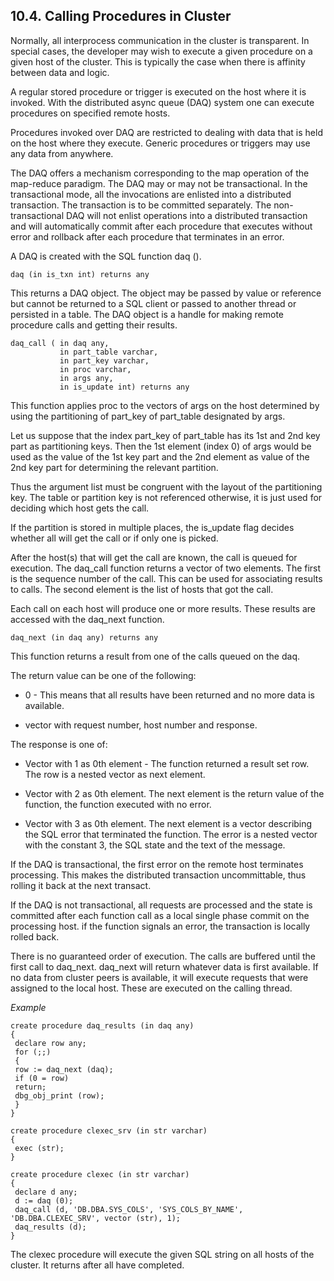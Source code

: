 <div>

<div>

<div>

<div>

## 10.4. Calling Procedures in Cluster

</div>

</div>

</div>

Normally, all interprocess communication in the cluster is transparent.
In special cases, the developer may wish to execute a given procedure on
a given host of the cluster. This is typically the case when there is
affinity between data and logic.

A regular stored procedure or trigger is executed on the host where it
is invoked. With the distributed async queue (DAQ) system one can
execute procedures on specified remote hosts.

Procedures invoked over DAQ are restricted to dealing with data that is
held on the host where they execute. Generic procedures or triggers may
use any data from anywhere.

The DAQ offers a mechanism corresponding to the map operation of the
map-reduce paradigm. The DAQ may or may not be transactional. In the
transactional mode, all the invocations are enlisted into a distributed
transaction. The transaction is to be committed separately. The
non-transactional DAQ will not enlist operations into a distributed
transaction and will automatically commit after each procedure that
executes without error and rollback after each procedure that terminates
in an error.

A DAQ is created with the SQL function daq ().

``` programlisting
daq (in is_txn int) returns any
```

This returns a DAQ object. The object may be passed by value or
reference but cannot be returned to a SQL client or passed to another
thread or persisted in a table. The DAQ object is a handle for making
remote procedure calls and getting their results.

``` programlisting
daq_call ( in daq any,
           in part_table varchar,
           in part_key varchar,
           in proc varchar,
           in args any,
           in is_update int) returns any
```

This function applies proc to the vectors of args on the host determined
by using the partitioning of part_key of part_table designated by args.

Let us suppose that the index part_key of part_table has its 1st and 2nd
key part as partitioning keys. Then the 1st element (index 0) of args
would be used as the value of the 1st key part and the 2nd element as
value of the 2nd key part for determining the relevant partition.

Thus the argument list must be congruent with the layout of the
partitioning key. The table or partition key is not referenced
otherwise, it is just used for deciding which host gets the call.

If the partition is stored in multiple places, the is_update flag
decides whether all will get the call or if only one is picked.

After the host(s) that will get the call are known, the call is queued
for execution. The daq_call function returns a vector of two elements.
The first is the sequence number of the call. This can be used for
associating results to calls. The second element is the list of hosts
that got the call.

Each call on each host will produce one or more results. These results
are accessed with the daq_next function.

``` programlisting
daq_next (in daq any) returns any
```

This function returns a result from one of the calls queued on the daq.

The return value can be one of the following:

<div>

- 0 - This means that all results have been returned and no more data is
  available.

- vector with request number, host number and response.

</div>

The response is one of:

<div>

- Vector with 1 as 0th element - The function returned a result set row.
  The row is a nested vector as next element.

- Vector with 2 as 0th element. The next element is the return value of
  the function, the function executed with no error.

- Vector with 3 as 0th element. The next element is a vector describing
  the SQL error that terminated the function. The error is a nested
  vector with the constant 3, the SQL state and the text of the message.

</div>

If the DAQ is transactional, the first error on the remote host
terminates processing. This makes the distributed transaction
uncommittable, thus rolling it back at the next transact.

If the DAQ is not transactional, all requests are processed and the
state is committed after each function call as a local single phase
commit on the processing host. if the function signals an error, the
transaction is locally rolled back.

There is no guaranteed order of execution. The calls are buffered until
the first call to daq_next. daq_next will return whatever data is first
available. If no data from cluster peers is available, it will execute
requests that were assigned to the local host. These are executed on the
calling thread.

<span class="emphasis">*Example*</span>

``` programlisting
create procedure daq_results (in daq any)
{
 declare row any;
 for (;;)
 {
 row := daq_next (daq);
 if (0 = row)
 return;
 dbg_obj_print (row);
 }
}

create procedure clexec_srv (in str varchar)
{
 exec (str);
}

create procedure clexec (in str varchar)
{
 declare d any;
 d := daq (0);
 daq_call (d, 'DB.DBA.SYS_COLS', 'SYS_COLS_BY_NAME', 'DB.DBA.CLEXEC_SRV', vector (str), 1);
 daq_results (d);
}
```

The clexec procedure will execute the given SQL string on all hosts of
the cluster. It returns after all have completed.

</div>
